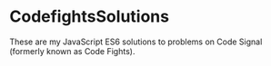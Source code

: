 # CodefightsSolutions
These are my JavaScript ES6 solutions to problems on Code Signal (formerly known as Code Fights).
